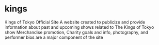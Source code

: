 # kings
Kings of Tokyo Official Site
A website created to publicize and provide information about past and upcoming shows related to The Kings of Tokyo show
Merchandise promotion, Charity goals and info, photography, and performer bios are a major component of the site
